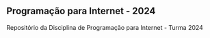 ## Programação para Internet - 2024
Repositório da Disciplina de Programação para Internet - Turma 2024
